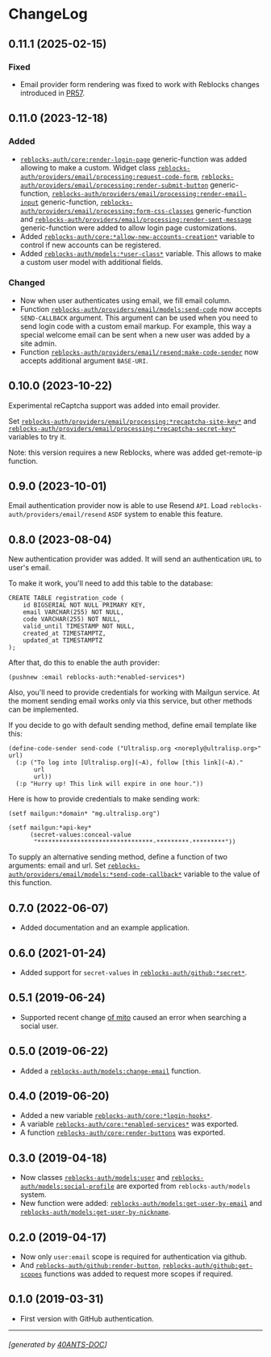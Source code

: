 <a id="x-28REBLOCKS-AUTH-DOCS-2FCHANGELOG-3A-40CHANGELOG-2040ANTS-DOC-2FLOCATIVES-3ASECTION-29"></a>

# ChangeLog

<a id="x-28REBLOCKS-AUTH-DOCS-2FCHANGELOG-3A-3A-7C0-2E11-2E1-7C-2040ANTS-DOC-2FLOCATIVES-3ASECTION-29"></a>

## 0.11.1 (2025-02-15)

<a id="fixed"></a>

### Fixed

* Email provider form rendering was fixed to work with Reblocks changes introduced in [PR57][fff6].

<a id="x-28REBLOCKS-AUTH-DOCS-2FCHANGELOG-3A-3A-7C0-2E11-2E0-7C-2040ANTS-DOC-2FLOCATIVES-3ASECTION-29"></a>

## 0.11.0 (2023-12-18)

<a id="added"></a>

### Added

* [`reblocks-auth/core:render-login-page`][5588] generic-function was added allowing to make a custom.
  Widget class [`reblocks-auth/providers/email/processing:request-code-form`][a366], [`reblocks-auth/providers/email/processing:render-submit-button`][1fdc] generic-function, [`reblocks-auth/providers/email/processing:render-email-input`][fc5a] generic-function, [`reblocks-auth/providers/email/processing:form-css-classes`][11c6] generic-function and [`reblocks-auth/providers/email/processing:render-sent-message`][e8ad] generic-function were added to allow login page customizations.
* Added [`reblocks-auth/core:*allow-new-accounts-creation*`][89ea] variable to control if new accounts can be registered.
* Added [`reblocks-auth/models:*user-class*`][9da0] variable. This allows to make a custom user model with additional fields.

<a id="changed"></a>

### Changed

* Now when user authenticates using email, we fill email column.
* Function [`reblocks-auth/providers/email/models:send-code`][0ce2] now accepts `SEND-CALLBACK` argument. This argument can be used when you need to send login code with a custom email markup. For example, this way a special welcome email can be sent when a new user was added by a site admin.
* Function [`reblocks-auth/providers/email/resend:make-code-sender`][4fbd] now accepts additional argument `BASE-URI`.

<a id="x-28REBLOCKS-AUTH-DOCS-2FCHANGELOG-3A-3A-7C0-2E10-2E0-7C-2040ANTS-DOC-2FLOCATIVES-3ASECTION-29"></a>

## 0.10.0 (2023-10-22)

Experimental reCaptcha support was added into email provider.

Set [`reblocks-auth/providers/email/processing:*recaptcha-site-key*`][c547]
and [`reblocks-auth/providers/email/processing:*recaptcha-secret-key*`][6c07]
variables to try it.

Note: this version requires a new Reblocks, where was added get-remote-ip function.

<a id="x-28REBLOCKS-AUTH-DOCS-2FCHANGELOG-3A-3A-7C0-2E9-2E0-7C-2040ANTS-DOC-2FLOCATIVES-3ASECTION-29"></a>

## 0.9.0 (2023-10-01)

Email authentication provider now is able to use Resend `API`. Load `reblocks-auth/providers/email/resend` `ASDF` system to enable this feature.

<a id="x-28REBLOCKS-AUTH-DOCS-2FCHANGELOG-3A-3A-7C0-2E8-2E0-7C-2040ANTS-DOC-2FLOCATIVES-3ASECTION-29"></a>

## 0.8.0 (2023-08-04)

New authentication provider was added. It will send an authentication `URL` to user's email.

To make it work, you'll need to add this table to the database:

```
CREATE TABLE registration_code (
    id BIGSERIAL NOT NULL PRIMARY KEY,
    email VARCHAR(255) NOT NULL,
    code VARCHAR(255) NOT NULL,
    valid_until TIMESTAMP NOT NULL,
    created_at TIMESTAMPTZ,
    updated_at TIMESTAMPTZ
);
```
After that, do this to enable the auth provider:

```
(pushnew :email reblocks-auth:*enabled-services*)
```
Also, you'll need to provide credentials for working with Mailgun service. At the moment
sending email works only via this service, but other methods can be implemented.

If you decide to go with default sending method, define email template like this:

```
(define-code-sender send-code ("Ultralisp.org <noreply@ultralisp.org>" url)
  (:p ("To log into [Ultralisp.org](~A), follow [this link](~A)."
       url
       url))
  (:p "Hurry up! This link will expire in one hour."))
```
Here is how to provide credentials to make sending work:

```
(setf mailgun:*domain* "mg.ultralisp.org")

(setf mailgun:*api-key*
      (secret-values:conceal-value
       "********************************-*********-*********"))
```
To supply an alternative sending method, define a function of two arguments: email and url.
Set [`reblocks-auth/providers/email/models:*send-code-callback*`][342f] variable to the value
of this function.

<a id="x-28REBLOCKS-AUTH-DOCS-2FCHANGELOG-3A-3A-7C0-2E7-2E0-7C-2040ANTS-DOC-2FLOCATIVES-3ASECTION-29"></a>

## 0.7.0 (2022-06-07)

* Added documentation and an example application.

<a id="x-28REBLOCKS-AUTH-DOCS-2FCHANGELOG-3A-3A-7C0-2E6-2E0-7C-2040ANTS-DOC-2FLOCATIVES-3ASECTION-29"></a>

## 0.6.0 (2021-01-24)

* Added support for `secret-values` in [`reblocks-auth/github:*secret*`][d659].

<a id="x-28REBLOCKS-AUTH-DOCS-2FCHANGELOG-3A-3A-7C0-2E5-2E1-7C-2040ANTS-DOC-2FLOCATIVES-3ASECTION-29"></a>

## 0.5.1 (2019-06-24)

* Supported recent change [of mito][fd4e]
caused an error when searching a social user.

<a id="x-28REBLOCKS-AUTH-DOCS-2FCHANGELOG-3A-3A-7C0-2E5-2E0-7C-2040ANTS-DOC-2FLOCATIVES-3ASECTION-29"></a>

## 0.5.0 (2019-06-22)

* Added a [`reblocks-auth/models:change-email`][f951] function.

<a id="x-28REBLOCKS-AUTH-DOCS-2FCHANGELOG-3A-3A-7C0-2E4-2E0-7C-2040ANTS-DOC-2FLOCATIVES-3ASECTION-29"></a>

## 0.4.0 (2019-06-20)

* Added a new variable [`reblocks-auth/core:*login-hooks*`][0e88].
* A variable [`reblocks-auth/core:*enabled-services*`][ac4c] was exported.
* A function [`reblocks-auth/core:render-buttons`][69ac] was exported.

<a id="x-28REBLOCKS-AUTH-DOCS-2FCHANGELOG-3A-3A-7C0-2E3-2E0-7C-2040ANTS-DOC-2FLOCATIVES-3ASECTION-29"></a>

## 0.3.0 (2019-04-18)

* Now classes [`reblocks-auth/models:user`][05f7] and [`reblocks-auth/models:social-profile`][d9d6] are exported from `reblocks-auth/models` system.
* New function were added: [`reblocks-auth/models:get-user-by-email`][85b4] and [`reblocks-auth/models:get-user-by-nickname`][6ced].

<a id="x-28REBLOCKS-AUTH-DOCS-2FCHANGELOG-3A-3A-7C0-2E2-2E0-7C-2040ANTS-DOC-2FLOCATIVES-3ASECTION-29"></a>

## 0.2.0 (2019-04-17)

* Now only `user:email` scope is required for authentication
  via github.
* And [`reblocks-auth/github:render-button`][b194], [`reblocks-auth/github:get-scopes`][e605]
  functions was added to request more scopes if required.

<a id="x-28REBLOCKS-AUTH-DOCS-2FCHANGELOG-3A-3A-7C0-2E1-2E0-7C-2040ANTS-DOC-2FLOCATIVES-3ASECTION-29"></a>

## 0.1.0 (2019-03-31)

* First version with GitHub authentication.


[89ea]: https://40ants.com/reblocks-auth/#x-28REBLOCKS-AUTH-2FCORE-3A-2AALLOW-NEW-ACCOUNTS-CREATION-2A-20-28VARIABLE-29-29
[ac4c]: https://40ants.com/reblocks-auth/#x-28REBLOCKS-AUTH-2FCORE-3A-2AENABLED-SERVICES-2A-20-28VARIABLE-29-29
[0e88]: https://40ants.com/reblocks-auth/#x-28REBLOCKS-AUTH-2FCORE-3A-2ALOGIN-HOOKS-2A-20-28VARIABLE-29-29
[69ac]: https://40ants.com/reblocks-auth/#x-28REBLOCKS-AUTH-2FCORE-3ARENDER-BUTTONS-20FUNCTION-29
[5588]: https://40ants.com/reblocks-auth/#x-28REBLOCKS-AUTH-2FCORE-3ARENDER-LOGIN-PAGE-20GENERIC-FUNCTION-29
[d659]: https://40ants.com/reblocks-auth/#x-28REBLOCKS-AUTH-2FGITHUB-3A-2ASECRET-2A-20-28VARIABLE-29-29
[e605]: https://40ants.com/reblocks-auth/#x-28REBLOCKS-AUTH-2FGITHUB-3AGET-SCOPES-20FUNCTION-29
[b194]: https://40ants.com/reblocks-auth/#x-28REBLOCKS-AUTH-2FGITHUB-3ARENDER-BUTTON-20FUNCTION-29
[9da0]: https://40ants.com/reblocks-auth/#x-28REBLOCKS-AUTH-2FMODELS-3A-2AUSER-CLASS-2A-20-28VARIABLE-29-29
[f951]: https://40ants.com/reblocks-auth/#x-28REBLOCKS-AUTH-2FMODELS-3ACHANGE-EMAIL-20FUNCTION-29
[85b4]: https://40ants.com/reblocks-auth/#x-28REBLOCKS-AUTH-2FMODELS-3AGET-USER-BY-EMAIL-20FUNCTION-29
[6ced]: https://40ants.com/reblocks-auth/#x-28REBLOCKS-AUTH-2FMODELS-3AGET-USER-BY-NICKNAME-20FUNCTION-29
[d9d6]: https://40ants.com/reblocks-auth/#x-28REBLOCKS-AUTH-2FMODELS-3ASOCIAL-PROFILE-20CLASS-29
[05f7]: https://40ants.com/reblocks-auth/#x-28REBLOCKS-AUTH-2FMODELS-3AUSER-20CLASS-29
[342f]: https://40ants.com/reblocks-auth/#x-28REBLOCKS-AUTH-2FPROVIDERS-2FEMAIL-2FMODELS-3A-2ASEND-CODE-CALLBACK-2A-20-28VARIABLE-29-29
[0ce2]: https://40ants.com/reblocks-auth/#x-28REBLOCKS-AUTH-2FPROVIDERS-2FEMAIL-2FMODELS-3ASEND-CODE-20FUNCTION-29
[6c07]: https://40ants.com/reblocks-auth/#x-28REBLOCKS-AUTH-2FPROVIDERS-2FEMAIL-2FPROCESSING-3A-2ARECAPTCHA-SECRET-KEY-2A-20-28VARIABLE-29-29
[c547]: https://40ants.com/reblocks-auth/#x-28REBLOCKS-AUTH-2FPROVIDERS-2FEMAIL-2FPROCESSING-3A-2ARECAPTCHA-SITE-KEY-2A-20-28VARIABLE-29-29
[11c6]: https://40ants.com/reblocks-auth/#x-28REBLOCKS-AUTH-2FPROVIDERS-2FEMAIL-2FPROCESSING-3AFORM-CSS-CLASSES-20GENERIC-FUNCTION-29
[fc5a]: https://40ants.com/reblocks-auth/#x-28REBLOCKS-AUTH-2FPROVIDERS-2FEMAIL-2FPROCESSING-3ARENDER-EMAIL-INPUT-20GENERIC-FUNCTION-29
[e8ad]: https://40ants.com/reblocks-auth/#x-28REBLOCKS-AUTH-2FPROVIDERS-2FEMAIL-2FPROCESSING-3ARENDER-SENT-MESSAGE-20GENERIC-FUNCTION-29
[1fdc]: https://40ants.com/reblocks-auth/#x-28REBLOCKS-AUTH-2FPROVIDERS-2FEMAIL-2FPROCESSING-3ARENDER-SUBMIT-BUTTON-20GENERIC-FUNCTION-29
[a366]: https://40ants.com/reblocks-auth/#x-28REBLOCKS-AUTH-2FPROVIDERS-2FEMAIL-2FPROCESSING-3AREQUEST-CODE-FORM-20CLASS-29
[4fbd]: https://40ants.com/reblocks-auth/#x-28REBLOCKS-AUTH-2FPROVIDERS-2FEMAIL-2FRESEND-3AMAKE-CODE-SENDER-20FUNCTION-29
[fff6]: https://github.com/40ants/reblocks/pull/57
[fd4e]: https://github.com/fukamachi/mito/commit/be0ea57df921aa1beb2045b50a8c2e2e4f8b8955

* * *
###### [generated by [40ANTS-DOC](https://40ants.com/doc/)]
